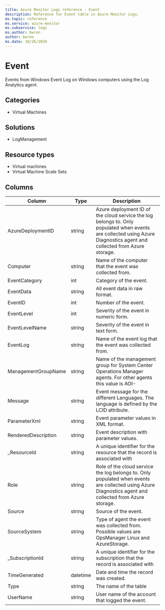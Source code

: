 ```yaml
---
title: Azure Monitor Logs reference - Event
description: Reference for Event table in Azure Monitor Logs.
ms.topic: reference
ms.service: azure-monitor
ms.subservice: logs
ms.author: bwren
author: bwren
ms.date: 10/26/2020
---
```


# Event

 Events from Windows Event Log on Windows computers using the Log Analytics agent.

## Categories

- Virtual Machines
## Solutions

- LogManagement
## Resource types

- Virtual machines
- Virtual Machine Scale Sets




## Columns

|Column|Type|Description|
|---|---|---|
|AzureDeploymentID|string|Azure deployment ID of the cloud service the log belongs to. Only populated when events are collected using Azure Diagnostics agent and collected from Azure storage.|
|Computer|string|Name of the computer that the event was collected from.|
|EventCategory|int|Category of the event.|
|EventData|string|All event data in raw format.|
|EventID|int|Number of the event.|
|EventLevel|int|Severity of the event in numeric form.|
|EventLevelName|string|Severity of the event in text form.|
|EventLog|string|Name of the event log that the event was collected from.|
|ManagementGroupName|string|Name of the management group for System Center Operations Manager agents. For other agents this value is AOI-<workspace ID>|
|Message|string|Event message for the different Languages. The language is defined by the LCID attribute.|
|ParameterXml|string|Event parameter values in XML format.|
|RenderedDescription|string|Event description with parameter values.|
|_ResourceId|string|A unique identifier for the resource that the record is associated with|
|Role|string|Role of the cloud service the log belongs to. Only populated when events are collected using Azure Diagnostics agent and collected from Azure storage.|
|Source|string|Source of the event.|
|SourceSystem|string|Type of agent the event was collected from. Possible values are OpsManager Linux and AzureStorage.|
|_SubscriptionId|string|A unique identifier for the subscription that the record is associated with|
|TimeGenerated|datetime|Date and time the record was created.|
|Type|string|The name of the table|
|UserName|string|User name of the account that logged the event.|
